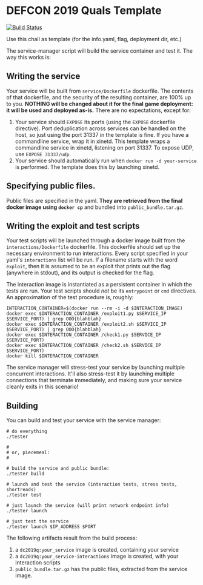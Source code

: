 # DEFCON 2019 Quals Template

[![Build Status](https://travis-ci.com/o-o-overflow/dc2019q-template.svg?token=6XM5nywRvLrMFwxAsXj3&branch=master)](https://travis-ci.com/o-o-overflow/dc2019q-template)

Use this chall as template (for the info.yaml, flag, deployment dir, etc.)

The service-manager script will build the service container and test it.
The way this works is:

## Writing the service

Your service will be built from `service/Dockerfile` dockerfile.
The contents of that dockerfile, and the security of the resulting container, are 100% up to you.
**NOTHING will be changed about it for the final game deployment: it will be used and deployed as-is.**
There are no expectations, except for:

1. Your service should `EXPOSE` its ports (using the `EXPOSE` dockerfile directive).
   Port deduplication across services can be handled on the host, so just using the port 31337 in the template is fine.
   If you have a commandline service, wrap it in xinetd.
   This template wraps a commandline service in xinetd, listening on port 31337.
   To expose UDP, use `EXPOSE 31337/udp`.
2. Your service should automatically run when `docker run -d your-service` is performed.
   The template does this by launching xinetd.

## Specifying public files.

Public files are specified in the yaml.
**They are retrieved from the final docker image using `docker cp`** and bundled into `public_bundle.tar.gz`.

## Writing the exploit and test scripts

Your test scripts will be launched through a docker image built from the `interactions/Dockerfile` dockerfile.
This dockerfile should set up the necessary environment to run interactions.
Every script specified in your yaml's `interactions` list will be run.
If a filename starts with the word `exploit`, then it is assumed to be an exploit that prints out the flag (anywhere in stdout), and its output is checked for the flag.

The interaction image is instantiated as a persistent container in which the tests are run.
Your test scripts should *not* be its `entrypoint` or `cmd` directives.
An approximation of the test procedure is, roughly:

```
INTERACTION_CONTAINER=$(docker run --rm -i -d $INTERACTION_IMAGE)
docker exec $INTERACTION_CONTAINER /exploit1.py $SERVICE_IP $SERVICE_PORT) | grep OOO{blahblah}
docker exec $INTERACTION_CONTAINER /exploit2.sh $SERVICE_IP $SERVICE_PORT) | grep OOO{blahblah}
docker exec $INTERACTION_CONTAINER /check1.py $SERVICE_IP $SERVICE_PORT)
docker exec $INTERACTION_CONTAINER /check2.sh $SERVICE_IP $SERVICE_PORT)
docker kill $INTERACTION_CONTAINER
```

The service manager will stress-test your service by launching multiple concurrent interactions.
It'll also stress-test it by launching multiple connections that terminate immediately, and making sure your service cleanly exits in this scenario!

## Building

You can build and test your service with the service manager:

```
# do everything
./tester

#
# or, piecemeal:
#

# build the service and public bundle:
./tester build

# launch and test the service (interaction tests, stress tests, shortreads)
./tester test

# just launch the service (will print network endpoint info)
./tester launch

# just test the service
./tester launch $IP_ADDRESS $PORT
```

The following artifacts result from the build process:

1. a `dc2019q:your_service` image is created, containing your service
1. a `dc2019q:your_service-interactions` image is created, with your interaction scripts
1. `public_bundle.tar.gz` has the public files, extracted from the service image.
